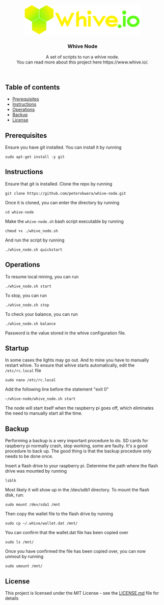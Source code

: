 <p align="center">
  <a href="https://github.com/peterokwara/whive-node">
    <img src="assets\whiveio+logo+100.png" alt="Whive Node" >
  </a>
  <h3 align="center">Whive Node</h3>

  <p align="center">
    A set of scripts to run a whive node. <br>
   You can read more about this project here https://www.whive.io/.
    <br>
    </p>
</p>

<br>


## Table of contents
- [Prerequisites](#Prerequisites)
- [Instructions](#Instructions)
- [Operations](#Operations)
- [Backup](#Backup)
- [License](#License)

## Prerequisites

Ensure you have git installed. You can install it by running

```console
sudo apt-get install -y git
```

## Instructions

Ensure that git is installed. Clone the repo by running

```console
git clone https://github.com/peterokwara/whive-node.git
```

Once it is cloned, you can enter the directory by running

```console
cd whive-node
```

Make the `whive-node.sh` bash script executable by running

```console
chmod +x ./whive_node.sh
```

And run the script by running

```console
./whive_node.sh quickstart
```

## Operations

To resume local mining, you can run

```console
./whive_node.sh start
```

To stop, you can run

```console
./whive_node.sh stop
```

To check your balance, you can run

```console
./whive_node.sh balance
```

Password is the value stored in the whive configuration file.

## Startup

In some cases the lights may go out. And to mine you have to manually restart whive. To ensure that whive starts automatically, edit the 
`/etc/rc.local` file

```
sudo nano /etc/rc.local
```

Add the following line before the statement "exit 0"

```
~/whive-node/whive_node.sh start
```

The node will start itself when the raspberry pi goes off, which eliminates the need to manually start all the time.

## Backup

Performing a backup is a very important procedure to do. SD cards for raspberry pi normally crash, stop working, some are faulty. It's a good procedure to back up. The good thing is that the backup procedure only needs to be done once.

Insert a flash drive to your raspberry pi. Determine the path where the flash drive was mounted by running

```console
lsblk
```

Most likely it will show up in the /dev/sdb1 directory. To mount the flash disk, run: 

```console
sudo mount /dev/sda1 /mnt
```

Then copy the wallet file to the flash drive by running

```console
sudo cp ~/.whive/wallet.dat /mnt/
```

You can confirm that the wallet.dat file has been copied over

```console
sudo ls /mnt/
```

Once you have confirmed the file has been copied over, you can now unmout by running

```console
sudo umount /mnt/
```

## License

This project is licensed under the MIT License - see the [LICENSE.md](LICENSE) file for details
